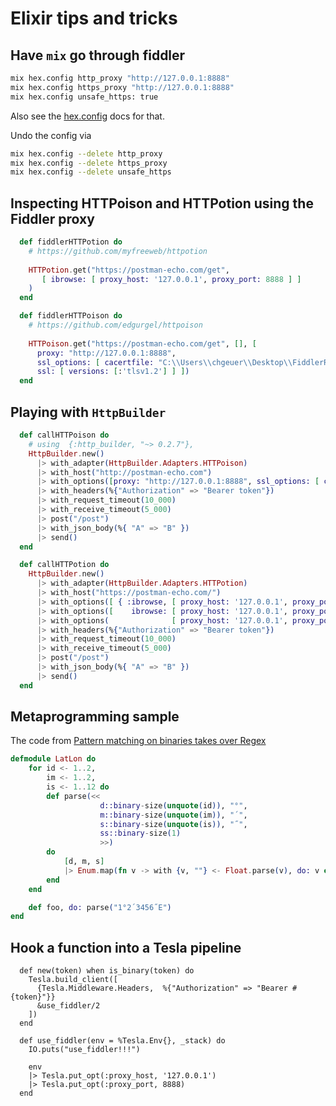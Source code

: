 # Elixir tips and tricks

## Have `mix` go through fiddler

```bash
mix hex.config http_proxy "http://127.0.0.1:8888"
mix hex.config https_proxy "http://127.0.0.1:8888"
mix hex.config unsafe_https: true
```

Also see the [hex.config](https://hex.pm/docs/tasks#hex_config) docs for that. 

Undo the config via

```bash
mix hex.config --delete http_proxy 
mix hex.config --delete https_proxy 
mix hex.config --delete unsafe_https 
```

## Inspecting HTTPoison and HTTPotion using the Fiddler proxy

```elixir
  def fiddlerHTTPotion do
    # https://github.com/myfreeweb/httpotion
    
    HTTPotion.get("https://postman-echo.com/get", 
       [ ibrowse: [ proxy_host: '127.0.0.1', proxy_port: 8888 ] ]
    )
  end

  def fiddlerHTTPoison do
    # https://github.com/edgurgel/httpoison
    
    HTTPoison.get("https://postman-echo.com/get", [], [ 
      proxy: "http://127.0.0.1:8888", 
      ssl_options: [ cacertfile: "C:\\Users\\chgeuer\\Desktop\\FiddlerRoot.cer" ], 
      ssl: [ versions: [:'tlsv1.2'] ] ])
  end
```

## Playing with `HttpBuilder`

```elixir
  def callHTTPoison do
    # using  {:http_builder, "~> 0.2.7"},
    HttpBuilder.new()
      |> with_adapter(HttpBuilder.Adapters.HTTPoison)
      |> with_host("http://postman-echo.com")
      |> with_options([proxy: "http://127.0.0.1:8888", ssl_options: [ cacertfile: "C:\\Users\\chgeuer\\Desktop\\FiddlerRoot.cer" ] ])
      |> with_headers(%{"Authorization" => "Bearer token"})
      |> with_request_timeout(10_000)
      |> with_receive_timeout(5_000)
      |> post("/post")
      |> with_json_body(%{ "A" => "B" })
      |> send()
  end

  def callHTTPotion do
    HttpBuilder.new()
      |> with_adapter(HttpBuilder.Adapters.HTTPotion)
      |> with_host("https://postman-echo.com/")
      |> with_options([ { :ibrowse, [ proxy_host: '127.0.0.1', proxy_port: 8888 ] } ])
      |> with_options([    ibrowse: [ proxy_host: '127.0.0.1', proxy_port: 8888 ]   ])
      |> with_options(              [ proxy_host: '127.0.0.1', proxy_port: 8888 ])
      |> with_headers(%{"Authorization" => "Bearer token"})
      |> with_request_timeout(10_000)
      |> with_receive_timeout(5_000)
      |> post("/post")
      |> with_json_body(%{ "A" => "B" })
      |> send()
  end
```

## Metaprogramming sample

The code from [Pattern matching on binaries takes over Regex](http://rocket-science.ru/hacking/2018/01/12/parse-cumbersome-data)

```elixir
defmodule LatLon do 
    for id <- 1..2,
        im <- 1..2,
        is <- 1..12 do
        def parse(<<
                    d::binary-size(unquote(id)), "°",
                    m::binary-size(unquote(im)), "´",
                    s::binary-size(unquote(is)), "˝",
                    ss::binary-size(1)
                    >>) 
        do
            [d, m, s] 
            |> Enum.map(fn v -> with {v, ""} <- Float.parse(v), do: v end)
        end
    end

    def foo, do: parse("1°2´3456˝E")
end
```

## Hook a function into a Tesla pipeline

```elixit
  def new(token) when is_binary(token) do
    Tesla.build_client([
      {Tesla.Middleware.Headers,  %{"Authorization" => "Bearer #{token}"}}
      &use_fiddler/2
    ])
  end

  def use_fiddler(env = %Tesla.Env{}, _stack) do
    IO.puts("use_fiddler!!!")

    env
    |> Tesla.put_opt(:proxy_host, '127.0.0.1')
    |> Tesla.put_opt(:proxy_port, 8888)
  end
```
